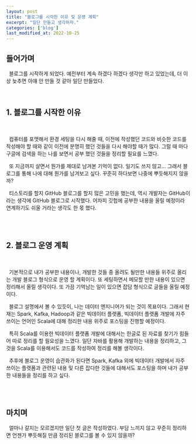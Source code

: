 ```yaml
---
layout: post
title: "블로그를 시작한 이유 및 운영 계획"
excerpt: "일단 만들고 생각하자."
categories: ['blog']
last_modified_at: 2022-10-25
---
```


## 들어가며

&nbsp;&nbsp;블로그를 시작하게 되었다. 예전부터 계속 하겠다 하겠다 생각만 하고 있었는데, 더 이상 늦추면 아얘 안 만들 것 같아 일단 만들었다.

<br/>

## 1. 블로그를 시작한 이유

<br/>

&nbsp;&nbsp;컴퓨터를 포맷해서 환경 세팅을 다시 해줄 때, 이전에 작성했던 코드와 비슷한 코드를 작성해야 할 때와 같이 이전에 분명히 했던 것들을 다시 해야할 때가 많다. 그럴 때 마다 구글에 검색을 하는 나를 보면서 공부 했던 것들을 정리할 필요를 느꼈다. 

&nbsp;&nbsp;또 지금까지 살면서 뭔가를 제대로 남겨본 기억이 없다. 일기도 쓰지 않고... 그래서 블로그를 통해 나에 대해 뭔가를 남겨보고 싶다. 꾸준히 하다보면 나중에 뿌듯해지지 않을까?

&nbsp;&nbsp;티스토리를 할지 GitHub 블로그를 할지 많은 고민을 했는데, 역시 개발자는 GitHub이라는 생각에 GitHub 블로그로 시작했다. 어차피 깃헙에 공부한 내용을 올릴 예정이라 연계하기도 쉬울 거라는 생각도 한 몫 했다.

<br/><br/>

## 2. 블로그 운영 계획

<br/>

&nbsp;&nbsp;기본적으로 내가 공부한 내용이나, 개발한 것들 중 올려도 될만한 내용들 위주로 올리는 개발 블로그 형식으로 운영 할 계획이다. 또 세팅하면서 메모할 만한 내용이 있으면 정리해서 올릴 생각이다. 또 가끔 기억남는 일이 있으면 잡담 형식으로 글들을 올릴 예정이다.

&nbsp;&nbsp;블로그 설명에서 볼 수 있듯이, 나는 데이터 엔지니어가 되는 것이 목표이다. 그래서 현재는 Spark, Kafka, Hadoop과 같은 빅데이터 플랫폼, 빅데이터 플랫폼 개발에 자주 쓰이는 언어인 Scala에 대해 정리한 내용 위주로 포스팅을 진행할 예정이다.

&nbsp;&nbsp;특히 Scala를 이용한 빅데이터 플랫폼 개발에 대해서는 한글로 된 자료를 찾기가 힘들어 따로 정리를 할 필요성을 느꼈다. 일단 자바를 활용해 개발하는 내용을 정리하고, 그것을 Scala를 이용해서도 코드를 작성하여 정리를 해볼 생각이다.

&nbsp;&nbsp;추후에 블로그 운영이 습관화가 된다면 Spark, Kafka 외에 빅데이터 개발에서 자주 쓰이는 플랫폼과 관련된 내용 및 다른 잡다한 것들에 대해서도 포스팅을 하며 내가 공부한 내용들을 정리를 하고 싶다.

<br/><br/>

## 마치며

&nbsp;&nbsp;얼마나 갈지는 모르겠지만 일단 첫 글은 작성하였다. 부담 느끼지 않고 꾸준히 정리하면 언젠가 뿌듯해질 만큼 정리된 블로그를 볼 수 있지 않을까?
